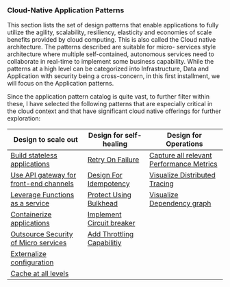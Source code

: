 ### Cloud-Native Application Patterns ###

This section lists the set of design patterns that enable applications to fully utilize the agility, scalability, resiliency, elasticity and economies of scale benefits provided by cloud computing. This is also called the Cloud native architecture. The patterns described are suitable for micro- services style architecture where multiple self-contained, autonomous services need to collaborate in real-time to implement some business capability. While the patterns at a high level can be categorized into Infrastructure, Data and Application with security being a cross-concern, in this first installment, we will focus on the Application patterns. 

Since the application pattern catalog is quite vast, to further filter within these, I have selected the following patterns that are especially critical in the cloud context and that have significant cloud native offerings for further exploration:

Design to scale out | Design for self-healing | Design for Operations
------------ | ------------- | -------------
[Build stateless applications](https://github.com/srikanthkotekar/ideasworthsharing/blob/master/Building-Modern-Cloud-Native-Apps/5.1%09PATTERN:%20BUILD%20STATELESS%20APPLICATIONS.md)|[Retry On Failure](https://github.com/srikanthkotekar/ideasworthsharing/blob/master/Building-Modern-Cloud-Native-Apps/5.8%20PATTERN:%20RETRY%20ON%20FAILURE.md)|[Capture all relevant Performance Metrics](https://github.com/srikanthkotekar/ideasworthsharing/blob/master/Building-Modern-Cloud-Native-Apps/5.13%20PATTERN:%20CAPTURE%20ALL%20RELEVANT%20PERFORMANCE%20METRICS.md) 
[Use API gateway for front-end channels](https://github.com/srikanthkotekar/ideasworthsharing/blob/master/Building-Modern-Cloud-Native-Apps/5.2%20PATTERN:%20USE%20API%20GATEWAY%20FOR%20FRONT-END%20CHANNELS.md)|[Design For Idempotency](https://github.com/srikanthkotekar/ideasworthsharing/blob/master/Building-Modern-Cloud-Native-Apps/5.9%20PATTERN:%20DESIGN%20FOR%20IDEMPOTENCY.md)|[Visualize Distributed Tracing](https://github.com/srikanthkotekar/ideasworthsharing/blob/master/Building-Modern-Cloud-Native-Apps/5.14%20PATTERN:%20VISUALIZE%20DISTRIBUTED%20TRACING.md)
[Leverage Functions as a service](https://github.com/srikanthkotekar/ideasworthsharing/blob/master/Building-Modern-Cloud-Native-Apps/5.3%20PATTERN:%20LEVERAGE%20FUNCTION%20AS%20A%20SERVICE.md)|[Protect Using Bulkhead](https://github.com/srikanthkotekar/ideasworthsharing/blob/master/Building-Modern-Cloud-Native-Apps/5.10%20PATTERN:%20PROTECT%20USING%20BULKHEAD.md)|[Visualize Dependency graph](https://github.com/srikanthkotekar/ideasworthsharing/blob/master/Building-Modern-Cloud-Native-Apps/5.15%20PATTERN:%20VISUALIZE%20DEPENDENCY%20GRAPH.md)
[Containerize applications](https://github.com/srikanthkotekar/ideasworthsharing/blob/master/Building-Modern-Cloud-Native-Apps/5.4%20PATTERN:%20CONTAINERIZE%20APPLICATIONS.md)|[Implement Circuit breaker](https://github.com/srikanthkotekar/ideasworthsharing/blob/master/Building-Modern-Cloud-Native-Apps/5.11%20PATTERN:%20IMPLEMENT%20CIRCUIT%20BREAKER.md)|
[Outsource Security of Micro services](https://github.com/srikanthkotekar/ideasworthsharing/blob/master/Building-Modern-Cloud-Native-Apps/5.5%20PATTERN:%20OUTSOURCE%20SECURITY%20OF%20MICRO%20SERVICES.md)|[Add Throttling Capabilitiy](https://github.com/srikanthkotekar/ideasworthsharing/blob/master/Building-Modern-Cloud-Native-Apps/5.12%20PATTERN:%20ADD%20THROTTLING%20CAPABILITIY.md)|
[Externalize configuration](https://github.com/srikanthkotekar/ideasworthsharing/blob/master/Building-Modern-Cloud-Native-Apps/5.6%20PATTERN:%20EXTERNALIZE%20CONFIGURATION.md)||
[Cache at all levels](https://github.com/srikanthkotekar/ideasworthsharing/blob/master/Building-Modern-Cloud-Native-Apps/5.7%20PATTERN:%20CACHE%20AT%20ALL%20LEVELS.md)||
		
